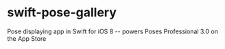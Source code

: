 swift-pose-gallery
==================

Pose displaying app in Swift for iOS 8 -- powers Poses Professional 3.0 on the App Store
